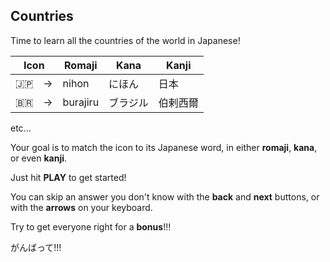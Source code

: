 ## Countries

Time to learn all the countries of the world in Japanese!

 | Icon | Romaji | Kana | Kanji |
 | ----------  | -- | -- | --|
 | :jp:　-> | nihon | にほん | 日本 |
 | :brazil:　-> | burajiru | ブラジル | 伯剌西爾 |
 etc...

 Your goal is to match the icon to its Japanese word, in either **romaji**, **kana**, or even **kanji**.

 Just hit **PLAY** to get started!

You can skip an answer you don't know with the **back** and **next** buttons, or with the **arrows** on your keyboard.

Try to get everyone right for a **bonus**!!!

がんばって!!!
